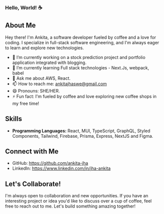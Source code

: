
### Hello, World! ☕️

## About Me

Hey there! I'm Ankita, a software developer fueled by coffee and a love for coding. I specialize in full-stack software engineering, and I'm always eager to learn and explore new technologies.

- 🔭 I’m currently working on a stock prediction project and portfolio application integrated with blogging.
- 🌱 I’m currently learning Full stack technologies - Next.Js, webpack, babel 
- 💬 Ask me about AWS, React.
- 📫 How to reach me: ankitajhaswe@gmail.com
- 😄 Pronouns: SHE/HER.
- ⚡ Fun fact: I'm fueled by coffee and love exploring new coffee shops in my free time!

## Skills

- **Programming Languages:** React, MUI, TypeScript, GraphQL, Styled Components, Tailwind, Firebase, Prisma, Express, NextJS and Figma.

## Connect with Me

- GitHub: https://github.com/ankita-jha
- LinkedIn: https://www.linkedin.com/in/jha-ankita


## Let's Collaborate!

I'm always open to collaboration and new opportunities. If you have an interesting project or idea you'd like to discuss over a cup of coffee, feel free to reach out to me. Let's build something amazing together!


